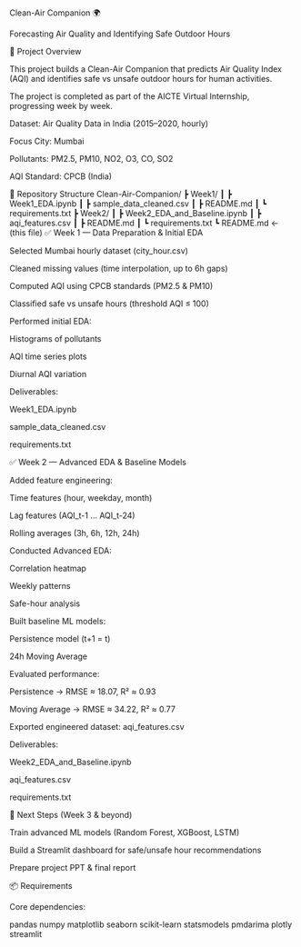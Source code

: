 Clean-Air Companion 🌍

Forecasting Air Quality and Identifying Safe Outdoor Hours

📌 Project Overview

This project builds a Clean-Air Companion that predicts Air Quality Index (AQI) and identifies safe vs unsafe outdoor hours for human activities.

The project is completed as part of the AICTE Virtual Internship, progressing week by week.

Dataset: Air Quality Data in India (2015–2020, hourly)

Focus City: Mumbai

Pollutants: PM2.5, PM10, NO2, O3, CO, SO2

AQI Standard: CPCB (India)

📂 Repository Structure
Clean-Air-Companion/
 ┣ Week1/
 ┃ ┣ Week1_EDA.ipynb
 ┃ ┣ sample_data_cleaned.csv
 ┃ ┣ README.md
 ┃ ┗ requirements.txt
 ┣ Week2/
 ┃ ┣ Week2_EDA_and_Baseline.ipynb
 ┃ ┣ aqi_features.csv
 ┃ ┣ README.md
 ┃ ┗ requirements.txt
 ┗ README.md   ← (this file)
✅ Week 1 — Data Preparation & Initial EDA

Selected Mumbai hourly dataset (city_hour.csv)

Cleaned missing values (time interpolation, up to 6h gaps)

Computed AQI using CPCB standards (PM2.5 & PM10)

Classified safe vs unsafe hours (threshold AQI ≤ 100)

Performed initial EDA:

Histograms of pollutants

AQI time series plots

Diurnal AQI variation

Deliverables:

Week1_EDA.ipynb

sample_data_cleaned.csv

requirements.txt

✅ Week 2 — Advanced EDA & Baseline Models

Added feature engineering:

Time features (hour, weekday, month)

Lag features (AQI_t-1 … AQI_t-24)

Rolling averages (3h, 6h, 12h, 24h)

Conducted Advanced EDA:

Correlation heatmap

Weekly patterns

Safe-hour analysis

Built baseline ML models:

Persistence model (t+1 = t)

24h Moving Average

Evaluated performance:

Persistence → RMSE ≈ 18.07, R² ≈ 0.93

Moving Average → RMSE ≈ 34.22, R² ≈ 0.77

Exported engineered dataset: aqi_features.csv

Deliverables:

Week2_EDA_and_Baseline.ipynb

aqi_features.csv

requirements.txt

🚀 Next Steps (Week 3 & beyond)

Train advanced ML models (Random Forest, XGBoost, LSTM)

Build a Streamlit dashboard for safe/unsafe hour recommendations

Prepare project PPT & final report

📦 Requirements

Core dependencies:

pandas
numpy
matplotlib
seaborn
scikit-learn
statsmodels
pmdarima
plotly
streamlit